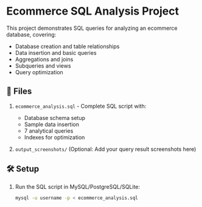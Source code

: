 # Ecommerce SQL Analysis Project

This project demonstrates SQL queries for analyzing an ecommerce database, covering:
- Database creation and table relationships
- Data insertion and basic queries
- Aggregations and joins
- Subqueries and views
- Query optimization

## 📁 Files
1. `ecommerce_analysis.sql` - Complete SQL script with:
   - Database schema setup
   - Sample data insertion
   - 7 analytical queries
   - Indexes for optimization

2. `output_screenshots/` (Optional: Add your query result screenshots here)

## 🛠️ Setup
1. Run the SQL script in MySQL/PostgreSQL/SQLite:
   ```bash
   mysql -u username -p < ecommerce_analysis.sql
